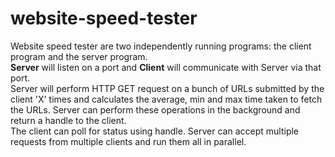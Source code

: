 # website-speed-tester
Website speed tester are two independently running programs: the client program and the server program.  
**Server** will listen on a port and **Client** will communicate with Server via that port.  
Server will perform HTTP GET request on a bunch of URLs submitted by the client 'X' times and calculates the average, min and max time taken to fetch the URLs.   Server can perform these operations in the background and return a handle to the client.  
The client can poll for status using handle. Server can accept multiple requests from multiple clients and run them all in parallel.  
